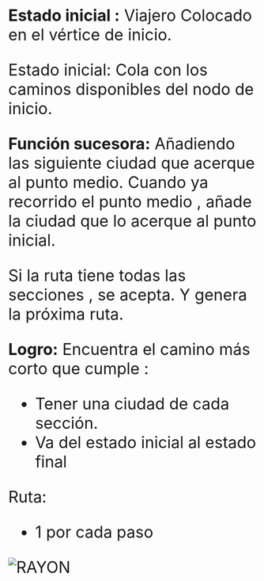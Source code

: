 <style>
    *{ font-size: xx-large }
</style>



**Estado inicial :** Viajero Colocado en el vértice de inicio.

Estado inicial: Cola con los caminos disponibles del nodo de inicio.

**Función sucesora:** Añadiendo las siguiente ciudad que acerque al punto medio. Cuando  ya recorrido el punto medio , añade la ciudad  que lo acerque al punto inicial. 

Si la ruta tiene todas las secciones , se acepta. Y genera la próxima ruta.

**Logro:** Encuentra el camino más corto que cumple :

- Tener una ciudad de cada sección.
- Va del estado inicial al estado final



Ruta:

- 1 por cada paso

![RAYON](C:\Users\vaito\Desktop\RAYON.png)

